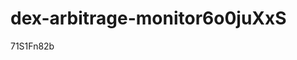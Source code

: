 # dex-arbitrage-monitor6o0juXxS





























































71S1Fn82b
